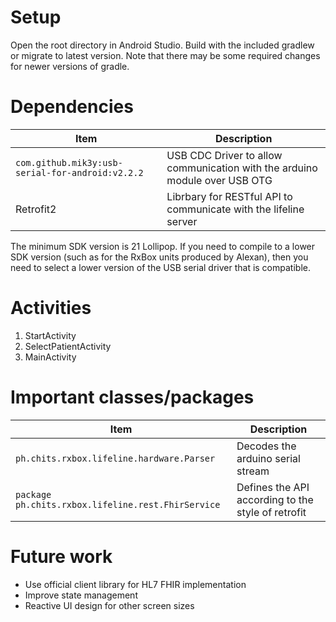 # Setup
Open the root directory in Android Studio. Build with the included gradlew or migrate to latest version. Note that there may be some required changes for newer versions of gradle.

# Dependencies
Item | Description
--- | ---
`com.github.mik3y:usb-serial-for-android:v2.2.2` | USB CDC Driver to allow communication with the arduino module over USB OTG
Retrofit2 | Librbary for RESTful API to communicate with the lifeline server

The minimum SDK version is 21 Lollipop. If you need to compile to a lower SDK version (such as for the RxBox units produced by Alexan), then you need to select a lower version of the USB serial driver that is compatible.

# Activities
1. StartActivity
2. SelectPatientActivity
3. MainActivity

# Important classes/packages
Item | Description
--- | ---
`ph.chits.rxbox.lifeline.hardware.Parser` | Decodes the arduino serial stream
`package ph.chits.rxbox.lifeline.rest.FhirService` | Defines the API according to the style of retrofit

# Future work
* Use official client library for HL7 FHIR implementation
* Improve state management
* Reactive UI design for other screen sizes